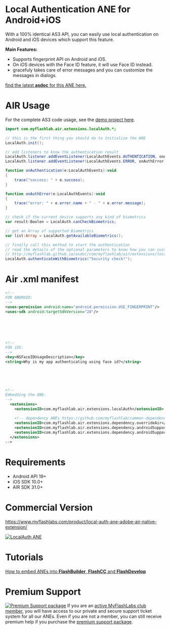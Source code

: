 # Local Authentication ANE for Android+iOS
With a 100% identical AS3 API, you can easily use local authentication on Android and iOS devices which support this feature.

**Main Features:**

* Supports fingerprint API on Android and iOS.
* On iOS devices with the Face ID feature, it will use Face ID instead.
* gracefuly takes care of error messages and you can customize the messages in dialogs.

[find the latest **asdoc** for this ANE here.](http://myflashlab.github.io/asdoc/com/myflashlab/air/extensions/localAuth/package-detail.html)

# AIR Usage
For the complete AS3 code usage, see the [demo project here](https://github.com/myflashlab/LocalAuth-ANE/blob/master/AIR/src/Main.as).

```actionscript
import com.myflashlab.air.extensions.localAuth.*;

// this is the first thing you should do to initialize the ANE
LocalAuth.init();

// add listeners to know the authentication result
LocalAuth.listener.addEventListener(LocalAuthEvents.AUTHENTICATION, onAuthentication);
LocalAuth.listener.addEventListener(LocalAuthEvents.ERROR, onAuthError);

function onAuthentication(e:LocalAuthEvents):void
{
	trace("success: " + e.success);
}

function onAuthError(e:LocalAuthEvents):void
{
	trace("error: " + e.error.name + " - " + e.error.message);
}

// check if the current device supports any kind of biometrics
var result:Boolen = LocalAuth.canCheckBiometrics;

// get an Array of supported Biometrics
var list:Array = LocalAuth.getAvailableBiometrics();

// finally call this method to start the authentication
// read the details of the optional parameters to know how you can customize the default messages in dialogs
// http://myflashlab.github.io/asdoc/com/myflashlab/air/extensions/localAuth/LocalAuth.html#authenticateWithBiometrics()
LocalAuth.authenticateWithBiometrics("Security check!");
```

# Air .xml manifest
```xml
<!--
FOR ANDROID:
-->
<uses-permission android:name="android.permission.USE_FINGERPRINT"/>
<uses-sdk android:targetSdkVersion="28"/>






<!--
FOR iOS:
-->
<key>NSFaceIDUsageDescription</key>
<string>Why is my app authenticating using face id?</string>
	
	
	
	
	
<!--
Embedding the ANE:
-->
  <extensions>
	<extensionID>com.myflashlab.air.extensions.localAuth</extensionID>
	
	<!-- dependency ANEs https://github.com/myflashlab/common-dependencies-ANE -->
	<extensionID>com.myflashlab.air.extensions.dependency.overrideAir</extensionID>
	<extensionID>com.myflashlab.air.extensions.dependency.androidSupport.core</extensionID>
	<extensionID>com.myflashlab.air.extensions.dependency.androidSupport.v4</extensionID>
  </extensions>
-->
```

# Requirements
* Android API 19+
* iOS SDK 10.0+
* AIR SDK 31.0+

# Commercial Version
https://www.myflashlabs.com/product/local-auth-ane-adobe-air-native-extension/

[![LocalAuth ANE](https://www.myflashlabs.com/wp-content/uploads/2019/04/product_adobe-air-ane-local-auth.jpg)](https://www.myflashlabs.com/product/local-auth-ane-adobe-air-native-extension/)

# Tutorials
[How to embed ANEs into **FlashBuilder**, **FlashCC** and **FlashDevelop**](https://www.youtube.com/watch?v=Oubsb_3F3ec&list=PL_mmSjScdnxnSDTMYb1iDX4LemhIJrt1O)  

# Premium Support #
[![Premium Support package](https://www.myflashlabs.com/wp-content/uploads/2016/06/professional-support.jpg)](https://www.myflashlabs.com/product/myflashlabs-support/)
If you are an [active MyFlashLabs club member](https://www.myflashlabs.com/product/myflashlabs-club-membership/), you will have access to our private and secure support ticket system for all our ANEs. Even if you are not a member, you can still receive premium help if you purchase the [premium support package](https://www.myflashlabs.com/product/myflashlabs-support/).